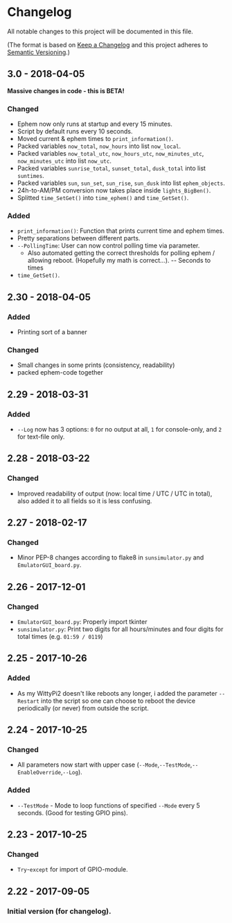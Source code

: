﻿# Changelog
All notable changes to this project will be documented in this file.

(The format is based on [Keep a Changelog](http://keepachangelog.com/en/1.0.0/) and this project adheres to [Semantic Versioning](http://semver.org/spec/v2.0.0.html).)

## 3.0 - 2018-04-05
**Massive changes in code - this is BETA!**
### Changed
- Ephem now only runs at startup and every 15 minutes.
- Script by default runs every 10 seconds.
- Moved current & ephem times to `print_information()`.
- Packed variables `now_total`, `now_hours` into list `now_local`.
- Packed variables `now_total_utc`, `now_hours_utc`, `now_minutes_utc`, `now_minutes_utc` into list `now_utc`.
- Packed variables `sunrise_total`, `sunset_total`, `dusk_total` into list `suntimes`.
- Packed variables `sun`, `sun_set`, `sun_rise`, `sun_dusk` into list `ephem_objects`.
- 24h-to-AM/PM conversion now takes place inside `lights_BigBen()`.
- Splitted `time_SetGet()` into `time_ephem()` and `time_GetSet()`.


### Added
- `print_information()`: Function that prints current time and ephem times.
- Pretty separations between different parts.
- `--PollingTime`: User can now control polling time via parameter.
    - Also automated getting the correct thresholds for polling ephem / allowing reboot. (Hopefully my math is correct...).
-- Seconds to times
- `time_GetSet()`.


## 2.30 - 2018-04-05
### Added
- Printing sort of a banner

### Changed
- Small changes in some prints (consistency, readability)
- packed ephem-code together


## 2.29 - 2018-03-31
### Added
- `--Log` now has 3 options: `0` for no output at all, `1` for console-only, and `2` for text-file only.


## 2.28 - 2018-03-22
### Changed
- Improved readability of output (now: local time / UTC / UTC in total), also added it to all fields so it is less confusing.


## 2.27 - 2018-02-17
### Changed
- Minor PEP-8 changes according to flake8 in `sunsimulator.py` and `EmulatorGUI_board.py`.


## 2.26 - 2017-12-01
### Changed
- `EmulatorGUI_board.py`: Properly import tkinter
- `sunsimulator.py`: Print two digits for all hours/minutes and four digits for total times (e.g. `01:59 / 0119`)


## 2.25 - 2017-10-26
### Added
- As my WittyPi2 doesn't like reboots any longer, i added the parameter `--Restart` into the script so one can choose to reboot the device periodically (or never) from outside the script.


## 2.24 - 2017-10-25
### Changed
- All parameters now start with upper case (`--Mode`,`--TestMode`,`--EnableOverride`,`--Log`).

### Added
- `--TestMode` - Mode to loop functions of specified `--Mode` every 5 seconds. (Good for testing GPIO pins).


## 2.23 - 2017-10-25
### Changed
- `Try`-`except` for import of GPIO-module.


## 2.22 - 2017-09-05
### Initial version (for changelog).
